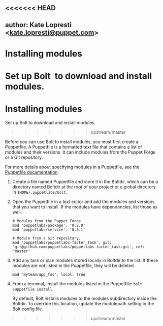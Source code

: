 <<<<<<< HEAD
---
author: Kate Lopresti <kate.lopresti@puppet.com\>
---

# Installing modules

Set up Bolt  to download and install modules.
=======
# Installing modules

Set up Bolt to download and install modules.
>>>>>>> upstream/master

Before you can use Bolt to install modules, you must first create a Puppetfile. A Puppetfile is a formatted text file that contains a list of modules and their versions. It can include modules from the Puppet Forge or a Git repository.

For more details about specifying modules in a Puppetfile, see the [Puppetfile documentation](https://puppet.com/docs/pe/2018.1/puppetfile.html).

1.   Create a file named Puppetfile and store it in the Boltdir, which can be a directory named Boltdir at the root of your project or a global directory in `$HOME/.puppetlabs/bolt`. 
2.   Open the Puppetfile in a text editor and add the modules and versions that you want to install. If the modules have dependencies, list those as well. 

     ```
     # Modules from the Puppet Forge.
     mod 'puppetlabs/package', '0.2.0'
     mod 'puppetlabs/service', '0.3.1'
    
     # Module from a Git repository.
     mod 'puppetlabs/puppetlabs-facter_task', git: 'git@github.com:puppetlabs/puppetlabs-facter_task.git', ref: 'master'
     ```

3.   Add any task or plan modules stored locally in Boltdir to the list. If these modules are not listed in the Puppetfile, they will be deleted. 

     ```
     mod 'myteam/app_foo', local: true
     ```

4.   From a terminal, install the modules listed in the Puppetfile: `bolt puppetfile install`.

     By default, Bolt installs modules to the modules subdirectory inside the Boltdir. To override this location, update the modulepath setting in the Bolt config file.
>>>>>>> upstream/master


